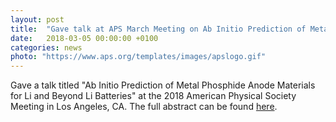 ```yaml
---
layout: post
title:  "Gave talk at APS March Meeting on Ab Initio Prediction of Metal Phosphide Anode Materials for Li and Beyond Li Batteries"
date:   2018-03-05 00:00:00 +0100
categories: news
photo: "https://www.aps.org/templates/images/apslogo.gif"
---
```


Gave a talk titled "Ab Initio Prediction of Metal Phosphide Anode Materials for Li and Beyond Li Batteries" at the 2018 American Physical Society Meeting in Los Angeles, CA. The full abstract can be found [here](http://meetings.aps.org/Meeting/MAR18/Session/K12.1).
